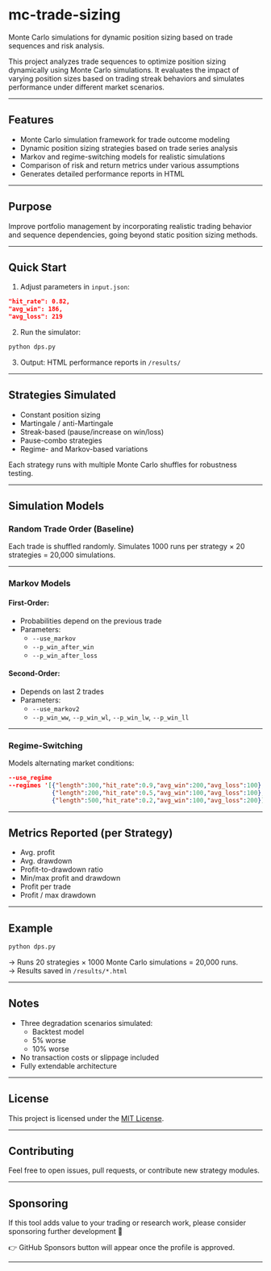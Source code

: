 # mc-trade-sizing

Monte Carlo simulations for dynamic position sizing based on trade sequences
and risk analysis.

This project analyzes trade sequences to optimize position sizing dynamically
using Monte Carlo simulations. It evaluates the impact of varying position
sizes based on trading streak behaviors and simulates performance under
different market scenarios.

---

## Features

- Monte Carlo simulation framework for trade outcome modeling  
- Dynamic position sizing strategies based on trade series analysis  
- Markov and regime-switching models for realistic simulations  
- Comparison of risk and return metrics under various assumptions  
- Generates detailed performance reports in HTML  

---

## Purpose

Improve portfolio management by incorporating realistic trading behavior and
sequence dependencies, going beyond static position sizing methods.

---

## Quick Start

1. Adjust parameters in `input.json`:

```json
"hit_rate": 0.82,
"avg_win": 186,
"avg_loss": 219
```

2. Run the simulator:

```bash
python dps.py
```

3. Output: HTML performance reports in `/results/`

---

## Strategies Simulated

- Constant position sizing  
- Martingale / anti-Martingale  
- Streak-based (pause/increase on win/loss)  
- Pause-combo strategies  
- Regime- and Markov-based variations  

Each strategy runs with multiple Monte Carlo shuffles for robustness testing.

---

## Simulation Models

### Random Trade Order (Baseline)

Each trade is shuffled randomly. Simulates 1000 runs per strategy × 20
strategies = 20,000 simulations.

---

### Markov Models

#### First-Order:
- Probabilities depend on the previous trade
- Parameters:
  - `--use_markov`
  - `--p_win_after_win`
  - `--p_win_after_loss`

#### Second-Order:
- Depends on last 2 trades  
- Parameters:
  - `--use_markov2`
  - `--p_win_ww`, `--p_win_wl`, `--p_win_lw`, `--p_win_ll`

---

### Regime-Switching

Models alternating market conditions:

```json
--use_regime
--regimes '[{"length":300,"hit_rate":0.9,"avg_win":200,"avg_loss":100},
            {"length":200,"hit_rate":0.5,"avg_win":100,"avg_loss":100},
            {"length":500,"hit_rate":0.2,"avg_win":100,"avg_loss":200}]'
```

---

## Metrics Reported (per Strategy)

- Avg. profit  
- Avg. drawdown  
- Profit-to-drawdown ratio  
- Min/max profit and drawdown  
- Profit per trade  
- Profit / max drawdown  

---

## Example

```bash
python dps.py
```

→ Runs 20 strategies × 1000 Monte Carlo simulations = 20,000 runs.  
→ Results saved in `/results/*.html`

---

## Notes

- Three degradation scenarios simulated:
  - Backtest model
  - 5% worse
  - 10% worse
- No transaction costs or slippage included  
- Fully extendable architecture  

---

## License

This project is licensed under the [MIT License](./LICENSE).

---

## Contributing

Feel free to open issues, pull requests, or contribute new strategy modules.

---

## Sponsoring

If this tool adds value to your trading or research work, please consider
sponsoring further development 🙏

👉 GitHub Sponsors button will appear once the profile is approved.

---


